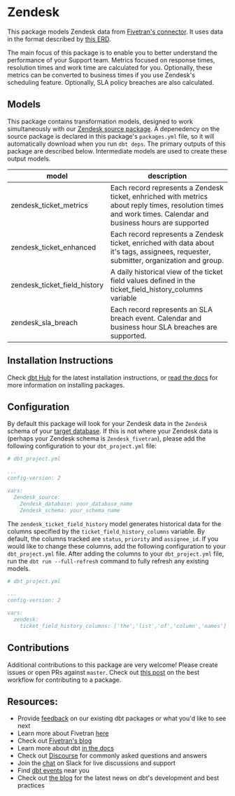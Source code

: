 # Zendesk

This package models Zendesk data from [Fivetran's connector](https://fivetran.com/docs/applications/zendesk). It uses data in the format described by [this ERD](https://docs.google.com/presentation/d/1AQv77L9WlDXqRS0gkdQTmg1HSUo-Znlcoq7CHg0JrP8).

The main focus of this package is to enable you to better understand the performance of your Support team. Metrics focused on response times, resolution times and work time are calculated for you. Optionally, these metrics can be converted to business times if you use Zendesk's scheduling feature.  Optionally, SLA policy breaches are also calculated.

## Models

This package contains transformation models, designed to work simultaneously with our [Zendesk source package](https://github.com/fivetran/dbt_zendesk_source). A depenedency on the source package is declared in this package's `packages.yml` file, so it will automatically download when you run `dbt deps`. The primary outputs of this package are described below. Intermediate models are used to create these output models.

| **model**                    | **description**                                                                                                                                                 |
| ---------------------------- | --------------------------------------------------------------------------------------------------------------------------------------------------------------- |
| zendesk_ticket_metrics       | Each record represents a Zendesk ticket, enhriched with metrics about reply times, resolution times and work times.  Calendar and business hours are supported  |
| zendesk_ticket_enhanced      | Each record represents a Zendesk ticket, enriched with data about it's tags, assignees, requester, submitter, organization and group.                           |
| zendesk_ticket_field_history | A daily historical view of the ticket field values defined in the ticket_field_history_columns variable                                                         |
| zendesk_sla_breach           | Each record represents an SLA breach event. Calendar and business hour SLA breaches are supported.                                                              |

## Installation Instructions
Check [dbt Hub](https://hub.getdbt.com/) for the latest installation instructions, or [read the docs](https://docs.getdbt.com/docs/package-management) for more information on installing packages.

## Configuration
By default this package will look for your Zendesk data in the `Zendesk` schema of your [target database](https://docs.getdbt.com/docs/running-a-dbt-project/using-the-command-line-interface/configure-your-profile). If this is not where your Zendesk data is (perhaps your Zendesk schema is `Zendesk_fivetran`), please add the following configuration to your `dbt_project.yml` file:

```yml
# dbt_project.yml

...
config-version: 2

vars:
  Zendesk_source:
    Zendesk_database: your_database_name
    Zendesk_schema: your_schema_name 
```


The `zendesk_ticket_field_history` model generates historical data for the columns specified by the `ticket_field_history_columns` variable. By default, the columns tracked are `status`, `priority` and `assignee_id`.  If you would like to change these columns, add the following configuration to your `dbt_project.yml` file.  After adding the columns to your `dbt_project.yml` file, run the `dbt run --full-refresh` command to fully refresh any existing models.

```yml
# dbt_project.yml

...
config-version: 2

vars:
  zendesk:
    ticket_field_history_columns: ['the','list','of','column','names']
```

## Contributions

Additional contributions to this package are very welcome! Please create issues
or open PRs against `master`. Check out 
[this post](https://discourse.getdbt.com/t/contributing-to-a-dbt-package/657) 
on the best workflow for contributing to a package.

## Resources:
- Provide [feedback](https://www.surveymonkey.com/r/DQ7K7WW) on our existing dbt packages or what you'd like to see next
- Learn more about Fivetran [here](https://fivetran.com/docs)
- Check out [Fivetran's blog](https://fivetran.com/blog)
- Learn more about dbt [in the docs](https://docs.getdbt.com/docs/introduction)
- Check out [Discourse](https://discourse.getdbt.com/) for commonly asked questions and answers
- Join the [chat](http://slack.getdbt.com/) on Slack for live discussions and support
- Find [dbt events](https://events.getdbt.com) near you
- Check out [the blog](https://blog.getdbt.com/) for the latest news on dbt's development and best practices